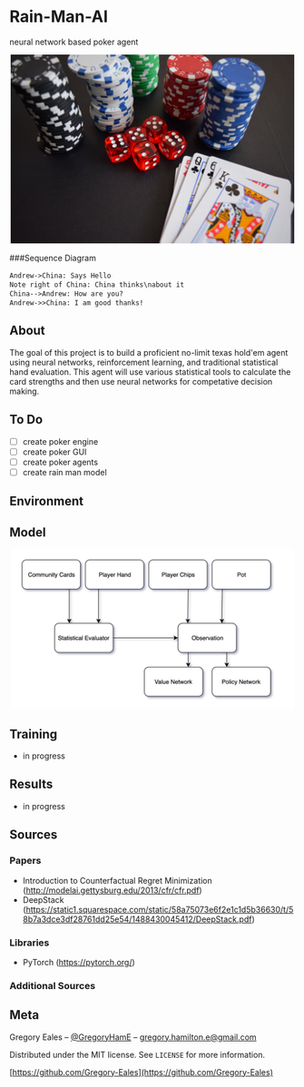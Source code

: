 # Rain-Man-AI
neural network based poker agent

<p align="center">
  <img src="https://github.com/Gregory-Eales/Rain-Man-AI/blob/master/images/poker_stock_photo.jpeg" width="500"/>
</p>

###Sequence Diagram
                    
```seq
Andrew->China: Says Hello 
Note right of China: China thinks\nabout it 
China-->Andrew: How are you? 
Andrew->>China: I am good thanks!
```

## About
The goal of this project is to build a proficient no-limit texas hold'em agent using neural networks, reinforcement learning, and traditional statistical hand evaluation. This agent will use various statistical tools to calculate the card strengths and then use neural networks for competative decision making.


## To Do
 - [ ] create poker engine
 - [ ] create poker GUI
 - [ ] create poker agents
 - [ ] create rain man model
 
## Environment

## Model

<p align="center">
  <img src="https://github.com/Gregory-Eales/Rain-Man-AI/blob/master/images/Rain-Man-Pipeline.png" width="500"/>
</p>

## Training

- in progress

## Results

- in progress

## Sources

### Papers

- Introduction to Counterfactual Regret Minimization (http://modelai.gettysburg.edu/2013/cfr/cfr.pdf)
- DeepStack (https://static1.squarespace.com/static/58a75073e6f2e1c1d5b36630/t/58b7a3dce3df28761dd25e54/1488430045412/DeepStack.pdf)

### Libraries

- PyTorch (https://pytorch.org/)

### Additional Sources


## Meta

Gregory Eales – [@GregoryHamE](https://twitter.com/GregoryHamE) – gregory.hamilton.e@gmail.com

Distributed under the MIT license. See ``LICENSE`` for more information.

[https://github.com/Gregory-Eales](https://github.com/Gregory-Eales)
